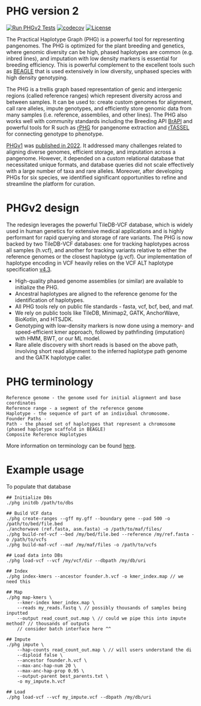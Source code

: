 # PHG version 2
[![Run PHGv2 Tests](https://github.com/maize-genetics/phg_v2/actions/workflows/run-tests.yml/badge.svg)](https://github.com/maize-genetics/phg_v2/actions/workflows/run-tests.yml) [![codecov](https://codecov.io/gh/maize-genetics/phg_v2/ci-codecov/graph/badge.svg?token=4BVD2QXQ1A)](https://app.codecov.io/gh/maize-genetics/phg_v2/ci-codecov) [![License](https://img.shields.io/badge/License-Apache_2.0-blue.svg)](https://opensource.org/licenses/Apache-2.0)

The Practical Haplotype Graph (PHG) is a powerful tool for representing pangenomes.  The PHG is optimized for the plant breeding and genetics, where genomic diversity can be high, phased haplotypes are common (e.g. inbred lines), and imputation with low density markers is essential for breeding efficiency. This is powerful complement to the excellent tools such as [BEAGLE](https://faculty.washington.edu/browning/beagle/beagle.html) that is used extensively in low diversity, unphased species with high density genotyping.

The PHG is a trellis graph based representation of genic and intergenic regions (called reference ranges) which represent diversity across and between samples. It can be used to: create custom genomes for alignment, call rare alleles, impute genotypes, and efficiently store genomic data from many samples (i.e. reference, assemblies, and other lines). The PHG also works well with community standards including the Breeding API [BrAPI](https://brapi.org) and powerful tools for R such as [rPHG](https://github.com/maize-genetics/rPHG) for pangenome extraction and [rTASSEL](https://github.com/maize-genetics/rTASSEL) for connecting genotype to phenotype.

[PHGv1](https://bitbucket.org/bucklerlab/practicalhaplotypegraph/wiki/Home) was [published in 2022](https://doi.org/10.1093/bioinformatics/btac410). It addressed many challenges related to aligning diverse genomes, efficient storage, and imputation across a pangenome. However, it depended on a custom relational database that necessitated unique formats, and database queries did not scale effectively with a large number of taxa and rare alleles. Moreover, after developing PHGs for six species, we identified significant opportunities to refine and streamline the platform for curation.

# PHGv2 design
The redesign leverages the powerful TileDB-VCF database, which is widely used in human genetics for extensive medical applications and is highly performant for rapid querying and storage of rare variants. The PHG is now backed by two TileDB-VCF databases: one for tracking haplotypes across all samples (h.vcf), and another for tracking variants relative to either the reference genomes or the closest haplotype (g.vcf). Our implementation of haplotype encoding in VCF heavily relies on the VCF ALT haplotype specification [v4.3](http://samtools.github.io/hts-specs/VCFv4.3.pdf).

* High-quality phased genome assemblies (or similar) are available to initialize the PHG.
* Ancestral haplotypes are aligned to the reference genome for the identification of haplotypes.
* All PHG tools rely on public file standards - fasta, vcf, bcf, bed, and maf.
* We rely on public tools like TileDB, Minimap2, GATK, AnchorWave, BioKotlin, and HTSJDK.
* Genotyping with low-density markers is now done using a memory- and speed-efficient kmer approach, followed by pathfinding (imputation) with HMM, BWT, or our ML model.
* Rare allele discovery with short reads is based on the above path, involving short read alignment to the inferred haplotype path genome and the GATK haplotype caller.

# PHG terminology

    Reference genome - the genome used for initial alignment and base coordinates
    Reference range - a segment of the reference genome
    Haplotype - the sequence of part of an individual chromosome.
    Founder Paths - 
    Path - the phased set of haplotypes that represent a chromosome (phased haplotype scaffold in BEAGLE)
    Composite Reference Haplotypes 

More information on terminology can be found [here](docs/terminology.md).

# Example usage
To populate that database
```
## Initialize DBs
./phg initdb /path/to/dbs

## Build VCF data
./phg create-ranges --gff my.gff --boundary gene --pad 500 -o /path/to/bed/file.bed
./anchorwave (ref.fasta, asm.fasta) -o /path/to/maf/files/
./phg build-ref-vcf --bed /my/bed/file.bed --reference /my/ref.fasta -o /path/to/vcfs
./phg build-maf-vcf --maf /my/maf/files -o /path/to/vcfs

## Load data into DBs
./phg load-vcf --vcf /my/vcf/dir --dbpath /my/db/uri
```

```
## Index
./phg index-kmers --ancestor founder.h.vcf -o kmer_index.map // we need this

## Map
./phg map-kmers \
    --kmer-index kmer_index.map \
    --reads my_reads.fastq \ // possibly thousands of samples being inputted
    --output read_count_out.map \ // could we pipe this into impute method? // thousands of outputs
    // consider batch interface here ^^

## Impute
./phg impute \
    --hap-counts read_count_out.map \ // will users understand the di
    --diploid false \
    --ancestor founder.h.vcf \
    --max-anc-hap-num 20 \
    --max-anc-hap-prop 0.95 \
    --output-parent best_parents.txt \
    -o my_impute.h.vcf

## Load
./phg load-vcf --vcf my_impute.vcf --dbpath /my/db/uri
```
